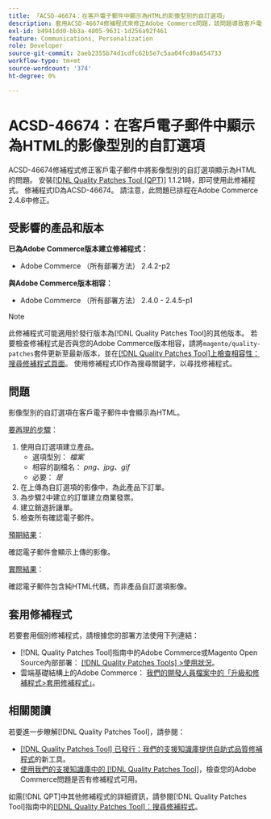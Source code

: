 ```yaml
---
title: 「ACSD-46674：在客戶電子郵件中顯示為HTML的影像型別的自訂選項」
description: 套用ACSD-46674修補程式來修正Adobe Commerce問題，該問題導致客戶電子郵件中將影像型別的自訂選項顯示為HTML。
exl-id: b4941dd0-bb3a-4805-9631-1d256a92f461
feature: Communications, Personalization
role: Developer
source-git-commit: 2aeb2355b74d1cdfc62b5e7c5aa04fcd0a654733
workflow-type: tm+mt
source-wordcount: '374'
ht-degree: 0%

---
```


# ACSD-46674：在客戶電子郵件中顯示為HTML的影像型別的自訂選項

ACSD-46674修補程式修正客戶電子郵件中將影像型別的自訂選項顯示為HTML的問題。 安裝[[!DNL Quality Patches Tool (QPT)]](/help/announcements/adobe-commerce-announcements/magento-quality-patches-released-new-tool-to-self-serve-quality-patches.md) 1.1.21時，即可使用此修補程式。 修補程式ID為ACSD-46674。 請注意，此問題已排程在Adobe Commerce 2.4.6中修正。

## 受影響的產品和版本

**已為Adobe Commerce版本建立修補程式：**

* Adobe Commerce （所有部署方法） 2.4.2-p2

**與Adobe Commerce版本相容：**

* Adobe Commerce （所有部署方法） 2.4.0 - 2.4.5-p1

>[!NOTE]
>
>此修補程式可能適用於發行版本為[!DNL Quality Patches Tool]的其他版本。 若要檢查修補程式是否與您的Adobe Commerce版本相容，請將`magento/quality-patches`套件更新至最新版本，並在[[!DNL Quality Patches Tool]上檢查相容性：搜尋修補程式頁面](https://experienceleague.adobe.com/tools/commerce-quality-patches/index.html?lang=zh-Hant)。 使用修補程式ID作為搜尋關鍵字，以尋找修補程式。

## 問題

影像型別的自訂選項在客戶電子郵件中會顯示為HTML。

<u>要再現的步驟</u>：

1. 使用自訂選項建立產品。
   * 選項型別： *檔案*
   * 相容的副檔名： *png、jpg、gif*
   * 必要： *是*
1. 在上傳為自訂選項的影像中，為此產品下訂單。
1. 為步驟2中建立的訂單建立商業發票。
1. 建立銷退折讓單。
1. 檢查所有確認電子郵件。

<u>預期結果</u>：

確認電子郵件會顯示上傳的影像。

<u>實際結果</u>：

確認電子郵件包含純HTML代碼，而非產品自訂選項影像。

## 套用修補程式

若要套用個別修補程式，請根據您的部署方法使用下列連結：

* [!DNL Quality Patches Tool]指南中的Adobe Commerce或Magento Open Source內部部署： [[!DNL Quality Patches Tools] >使用狀況](https://experienceleague.adobe.com/docs/commerce-operations/tools/quality-patches-tool/usage.html?lang=zh-Hant)。
* 雲端基礎結構上的Adobe Commerce： [我們的開發人員檔案中的「升級和修補程式>套用修補程式」](https://experienceleague.adobe.com/zh-hant/docs/commerce-cloud-service/user-guide/develop/upgrade/apply-patches)。

## 相關閱讀

若要進一步瞭解[!DNL Quality Patches Tool]，請參閱：

* [[!DNL Quality Patches Tool] 已發行：我們的支援知識庫提供自助式品質修補程式](/help/announcements/adobe-commerce-announcements/magento-quality-patches-released-new-tool-to-self-serve-quality-patches.md)的新工具。
* [使用我們的支援知識庫中的 [!DNL Quality Patches Tool]](/help/support-tools/patches-available-in-qpt-tool/check-patch-for-magento-issue-with-magento-quality-patches.md)，檢查您的Adobe Commerce問題是否有修補程式可用。

如需[!DNL QPT]中其他修補程式的詳細資訊，請參閱[!DNL Quality Patches Tool]指南中的[[!DNL Quality Patches Tool]：搜尋修補程式](https://experienceleague.adobe.com/tools/commerce-quality-patches/index.html?lang=zh-Hant)。
